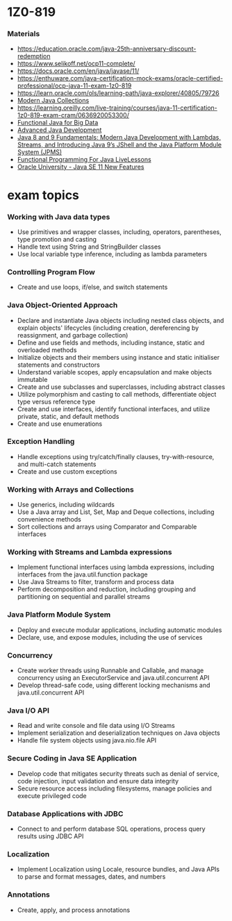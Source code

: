 # 1Z0-819

### Materials
* https://education.oracle.com/java-25th-anniversary-discount-redemption
* https://www.selikoff.net/ocp11-complete/
* https://docs.oracle.com/en/java/javase/11/
* https://enthuware.com/java-certification-mock-exams/oracle-certified-professional/ocp-java-11-exam-1z0-819
* https://learn.oracle.com/ols/learning-path/java-explorer/40805/79726
* [Modern Java Collections](https://learning.oreilly.com/videos/modern-java-collections/9780134663524/)
* https://learning.oreilly.com/live-training/courses/java-11-certification-1z0-819-exam-cram/0636920053300/
* [Functional Java for Big Data](https://learning.oreilly.com/live-training/courses/functional-java-for-big-data/0636920053045/)
* [Advanced Java Development](https://learning.oreilly.com/videos/advanced-java-development/9781491960400)
* [Java 8 and 9 Fundamentals: Modern Java Development with Lambdas, Streams, and Introducing Java 9’s JShell and the Java Platform Module System (JPMS)](https://learning.oreilly.com/videos/java-8-fundamentals/9780133489354)
* [Functional Programming For Java LiveLessons](https://learning.oreilly.com/videos/functional-programming-for/9780134778235)
* [Oracle University - Java SE 11 New Features](https://www.youtube.com/watch?v=81lj7EugAnE)

# exam topics
### Working with Java data types

* Use primitives and wrapper classes, including, operators, parentheses, type promotion and casting
* Handle text using String and StringBuilder classes
* Use local variable type inference, including as lambda parameters

### Controlling Program Flow

* Create and use loops, if/else, and switch statements

### Java Object-Oriented Approach

* Declare and instantiate Java objects including nested class objects, and explain objects' lifecycles (including creation, dereferencing by reassignment, and garbage collection)
* Define and use fields and methods, including instance, static and overloaded methods
* Initialize objects and their members using instance and static initialiser statements and constructors
* Understand variable scopes, apply encapsulation and make objects immutable
* Create and use subclasses and superclasses, including abstract classes
* Utilize polymorphism and casting to call methods, differentiate object type versus reference type
* Create and use interfaces, identify functional interfaces, and utilize private, static, and default methods
* Create and use enumerations

### Exception Handling

* Handle exceptions using try/catch/finally clauses, try-with-resource, and multi-catch statements
* Create and use custom exceptions

### Working with Arrays and Collections

* Use generics, including wildcards
* Use a Java array and List, Set, Map and Deque collections, including convenience methods
* Sort collections and arrays using Comparator and Comparable interfaces

### Working with Streams and Lambda expressions

* Implement functional interfaces using lambda expressions, including interfaces from the java.util.function package
* Use Java Streams to filter, transform and process data
* Perform decomposition and reduction, including grouping and partitioning on sequential and parallel streams

### Java Platform Module System

* Deploy and execute modular applications, including automatic modules
* Declare, use, and expose modules, including the use of services

### Concurrency

* Create worker threads using Runnable and Callable, and manage concurrency using an ExecutorService and java.util.concurrent API
* Develop thread-safe code, using different locking mechanisms and java.util.concurrent API

### Java I/O API

* Read and write console and file data using I/O Streams
* Implement serialization and deserialization techniques on Java objects
* Handle file system objects using java.nio.file API

### Secure Coding in Java SE Application

* Develop code that mitigates security threats such as denial of service, code injection, input validation and ensure data integrity
* Secure resource access including filesystems, manage policies and execute privileged code

### Database Applications with JDBC

* Connect to and perform database SQL operations, process query results using JDBC API

### Localization

* Implement Localization using Locale, resource bundles, and Java APIs to parse and format messages, dates, and numbers

### Annotations

* Create, apply, and process annotations
